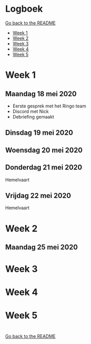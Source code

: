# Logboek

[Go back to the README](https://github.com/martendebruijn/meesterproef-1920)

- [Week 1](#week-1)
- [Week 2](#week-2)
- [Week 3](#week-3)
- [Week 4](#week-4)
- [Week 5](#week-5)

# Week 1

## Maandag 18 mei 2020

- Eerste gesprek met het Ringo team
- Discord met Nick
- Debriefing gemaakt

## Dinsdag 19 mei 2020

## Woensdag 20 mei 2020

## Donderdag 21 mei 2020

Hemelvaart

## Vrijdag 22 mei 2020

Hemelvaart

# Week 2

## Maandag 25 mei 2020

# Week 3

# Week 4

# Week 5

#

[Go back to the README](https://github.com/martendebruijn/meesterproef-1920)
